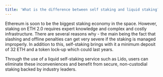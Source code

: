```yaml
---
title: 'What is the difference between self staking and liquid staking?'
---
```


Ethereum is soon to be the biggest staking economy in the space. However, staking on ETH 2.0 requires expert knowledge and complex and costly infrastructure. There are several reasons why - the main being the fact that slashing and offline penalties can get very severe if the staking is managed improperly. In addition to this, self-staking brings with it a minimum deposit of 32 ETH and a token lock-up which could last years.

Through the use of a liquid self-staking service such as Lido, users can eliminate these inconveniences and benefit from secure, non-custodial staking backed by industry leaders.
